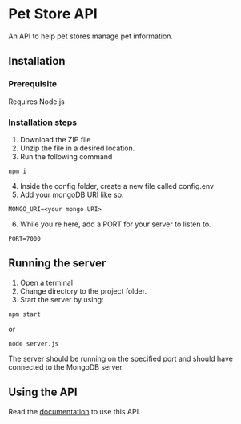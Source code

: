 # Pet Store API

An API to help pet stores manage pet information.

## Installation

### Prerequisite

Requires Node.js

### Installation steps

1. Download the ZIP file
2. Unzip the file in a desired location.
3. Run the following command

```shell
npm i
```

4. Inside the config folder, create a new file called config.env
5. Add your mongoDB URI like so:

```shell
MONGO_URI=<your mongo URI>
```

6. While you're here, add a PORT for your server to listen to.

```shell
PORT=7000
```

## Running the server

1. Open a terminal
2. Change directory to the project folder.
3. Start the server by using:

```shell
npm start
```

or

```shell
node server.js
```

The server should be running on the specified port and should have connected to the MongoDB server.

## Using the API

Read the [documentation](https://documenter.getpostman.com/view/13595623/TWDXnvzk) to use this API.
